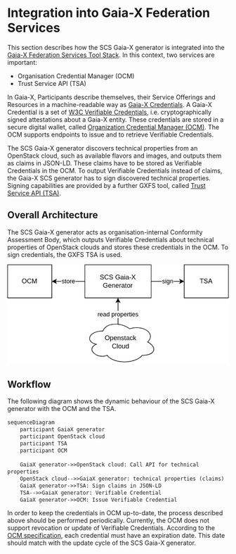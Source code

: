 # Integration into Gaia-X Federation Services

This section describes how the SCS Gaia-X generator is integrated into
the [Gaia-X Federation Services Tool Stack](https://www.gxfs.eu/specifications/).
In this context, two services are important:

- Organisation Credential Manager (OCM)
- Trust Service API (TSA)

In Gaia-X, Participants describe themselves, their Service Offerings and
Resources in a machine-readable way as
[Gaia-X Credentials](https://gitlab.com/gaia-x/glossary/-/blob/main/docs/Gaia-X_credentials.md).
A Gaia-X Credential is
a set of [W3C Verifiable Credentials](https://www.w3.org/TR/vc-data-model/),
i.e. cryptographically
signed attestations about a Gaia-X entity. These credentials are stored in a
secure digital wallet, called
[Organization Credential Manager (OCM)](https://www.gxfs.eu/organizational-credential-manager/).
The OCM supports
endpoints to issue and to retrieve Verifiable
Credentials.

The SCS Gaia-X generator discovers technical properties from an OpenStack cloud,
such as available flavors and images,
and outputs them as claims in JSON-LD. These claims have to be stored as
Verifiable Credentials in the OCM. To output
Verifiable Credentials instead of claims, the Gaia-X SCS generator has to sign
discovered technical properties. Signing
capabilities are provided by a further GXFS tool,
called [Trust Service API (TSA)](https://www.gxfs.eu/trust-services-api/).

## Overall Architecture

The SCS Gaia-X generator acts as organisation-internal Conformity Assessment
Body, which outputs Verifiable Credentials
about technical properties of OpenStack clouds and stores these credentials in
the OCM. To sign credentials, the GXFS
TSA is used.

![xfsc-Architecture](figures/architecure-xfsc.png "Integration of SCS Gaia-X Generator into XFSC Landscape")

## Workflow

The following diagram shows the dynamic behaviour of the SCS Gaia-X generator
with the OCM and the TSA.

```mermaid
sequenceDiagram
    participant GaiaX generator
    participant OpenStack cloud
    participant TSA
    participant OCM
    
    GaiaX generator->>OpenStack cloud: Call API for technical properties
    OpenStack cloud-->>GaiaX generator: technical properties (claims)
    GaiaX generator->>TSA: Sign claims in JSON-LD
    TSA-->>GaiaX generator: Verifiable Credential
    GaiaX generator->>OCM: Issue Verifiable Credential
```

In order to keep the credentials in OCM up-to-date, the process described above
should be performed periodically.
Currently, the OCM does not support revocation or update of Verifiable
Credentials. According to the [
OCM specification](https://www.gxfs.eu/download/1746/), each credential must
have an expiration date. This date should
match with the update cycle of
the SCS Gaia-X generator.
